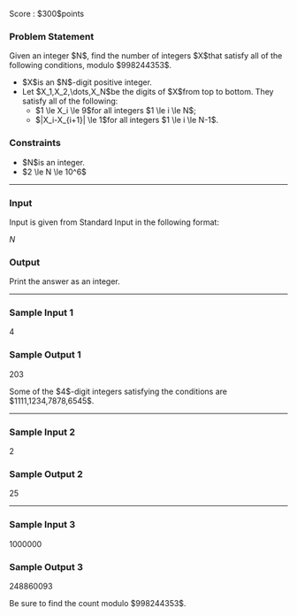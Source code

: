 
<div>

<span>

<span>

<p>
Score : $300$points
</p>

<div>

<section>

### **Problem Statement**

<p>
Given an integer $N$, find the number of integers $X$that satisfy all of the following conditions, modulo $998244353$.
</p>

<ul>

<li>
$X$is an $N$-digit positive integer.
</li>

<li>
Let $X_1,X_2,\dots,X_N$be the digits of $X$from top to bottom. They satisfy all of the following:
<ul>

<li>
$1 \le X_i \le 9$for all integers $1 \le i \le N$;
</li>

<li>
$|X_i-X_{i+1}| \le 1$for all integers $1 \le i \le N-1$.
</li>

</ul>

</li>

</ul>

</section>

</div>

<div>

<section>

### **Constraints**

<ul>

<li>
$N$is an integer.
</li>

<li>
$2 \le N \le 10^6$
</li>

</ul>

</section>

</div>

---

<div>

<div>

<section>

### **Input**

<p>
Input is given from Standard Input in the following format:
</p>

<div>

$N$
</div>

</section>

</div>

<div>

<section>

### **Output**

<p>
Print the answer as an integer.
</p>

</section>

</div>

</div>

---

<div>

<section>

### **Sample Input 1**

<div>

4

</div>

</section>

</div>

<div>

<section>

### **Sample Output 1**

<div>

203

</div>

<p>
Some of the $4$-digit integers satisfying the conditions are $1111,1234,7878,6545$.
</p>

</section>

</div>

---

<div>

<section>

### **Sample Input 2**

<div>

2

</div>

</section>

</div>

<div>

<section>

### **Sample Output 2**

<div>

25

</div>

</section>

</div>

---

<div>

<section>

### **Sample Input 3**

<div>

1000000

</div>

</section>

</div>

<div>

<section>

### **Sample Output 3**

<div>

248860093

</div>

<p>
Be sure to find the count modulo $998244353$.
</p>

</section>

</div>

</span>

</span>

</div>
